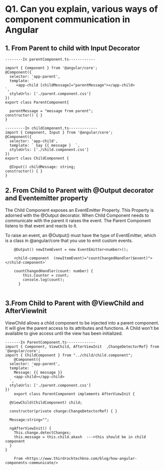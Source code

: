 

# Q1. Can you explain, various ways of component communication in Angular

##	1. From  Parent to child with Input Decorator

``` 
--------In parentComponent.ts------------

import { Component } from '@angular/core';
@Component({
  selector: 'app-parent',
  template: ` 
     <app-child [childMessage]="parentMessage"></app-child> 
`,
  styleUrls: ['./parent.component.css']
})
export class ParentComponent{
    
  parentMessage = "message from parent";
constructor() { }
}

---------In childComponent.ts-------------
import { Component, Input } from '@angular/core';
@Component({
  selector: 'app-child',
  template: ` Say {{ message }  `,
  styleUrls: ['./child.component.css']
})
export class ChildComponent {
    
  @Input() childMessage: string;
constructor() { }
}

```
## 2. From Child to Parent with @Output decorator and Eventemitter property
	
The Child Component exposes an EventEmitter Property. This Property is adorned with the @Output decorator. When Child Component needs to communicate with the parent it raises the event. The Parent Component listens to that event and reacts to it.
	
To raise an event, an @Output() must have the type of EventEmitter, which is a class in @angular/core that you use to emit custom events.
	
```
	@Output() newItemEvent = new EventEmitter<number>();
	
	<child-component  (newItemEvent)="countChangedHandler($event)"></child-component>`
	
	countChangedHandler(count: number) {
	    this.Counter = count;
	    console.log(count);
	  }
      
```
	
	
## 3.From Child to Parent with @ViewChild and AfterViewInit
	 	
ViewChild allows a child component to be injected into a parent component.
It will give the parent access to its attributes and functions.
A Child won’t be available to give access until the view has been initialized.
```
-------In ParentComponent.ts-------------
import { Component, ViewChild, AfterViewInit  ,ChangeDetectorRef} from '@angular/core';
import { ChildComponent } from "../child/child.component";
	@Component({
  selector: 'app-parent',
  template: `
    Message: {{ message }}
    <app-child></app-child>
  `,
  styleUrls: ['./parent.component.css']
})
	export class ParentComponent implements AfterViewInit {
  
  @ViewChild(ChildComponent) child;
  
  constructor(private change:ChangeDetectorRef) { }
  
  Message:string="";
  
  ngAfterViewInit() {
	This.change.detectChanges;
	this.message = this.child.akash  --->this should be in child component
  }
}
	
	From <https://www.thirdrocktechkno.com/blog/how-angular-components-communicate/> 
```